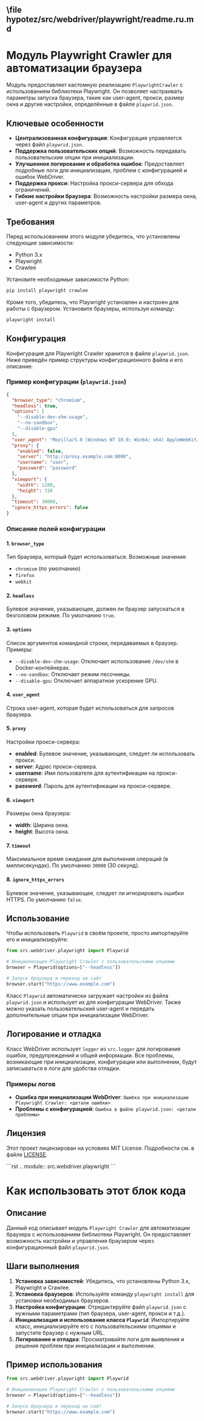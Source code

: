 ## \file hypotez/src/webdriver/playwright/readme.ru.md
# Модуль Playwright Crawler для автоматизации браузера

Модуль предоставляет кастомную реализацию `PlaywrightCrawler` с использованием библиотеки Playwright. Он позволяет настраивать параметры запуска браузера, такие как user-agent, прокси, размер окна и другие настройки, определённые в файле `playwrid.json`.

## Ключевые особенности

- **Централизованная конфигурация**: Конфигурация управляется через файл `playwrid.json`.
- **Поддержка пользовательских опций**: Возможность передавать пользовательские опции при инициализации.
- **Улучшенное логирование и обработка ошибок**: Предоставляет подробные логи для инициализации, проблем с конфигурацией и ошибок WebDriver.
- **Поддержка прокси**: Настройка прокси-сервера для обхода ограничений.
- **Гибкие настройки браузера**: Возможность настройки размера окна, user-agent и других параметров.

## Требования

Перед использованием этого модуля убедитесь, что установлены следующие зависимости:

- Python 3.x
- Playwright
- Crawlee

Установите необходимые зависимости Python:

```bash
pip install playwright crawlee
```

Кроме того, убедитесь, что Playwright установлен и настроен для работы с браузером. Установите браузеры, используя команду:

```bash
playwright install
```

## Конфигурация

Конфигурация для Playwright Crawler хранится в файле `playwrid.json`. Ниже приведён пример структуры конфигурационного файла и его описание:

### Пример конфигурации (`playwrid.json`)

```json
{
  "browser_type": "chromium",
  "headless": true,
  "options": [
    "--disable-dev-shm-usage",
    "--no-sandbox",
    "--disable-gpu"
  ],
  "user_agent": "Mozilla/5.0 (Windows NT 10.0; Win64; x64) AppleWebKit/537.36 (KHTML, like Gecko) Chrome/96.0.4664.110 Safari/537.36",
  "proxy": {
    "enabled": false,
    "server": "http://proxy.example.com:8080",
    "username": "user",
    "password": "password"
  },
  "viewport": {
    "width": 1280,
    "height": 720
  },
  "timeout": 30000,
  "ignore_https_errors": false
}
```

### Описание полей конфигурации

#### 1. `browser_type`
Тип браузера, который будет использоваться. Возможные значения:
- `chromium` (по умолчанию)
- `firefox`
- `webkit`

#### 2. `headless`
Булевое значение, указывающее, должен ли браузер запускаться в безголовом режиме. По умолчанию `true`.

#### 3. `options`
Список аргументов командной строки, передаваемых в браузер. Примеры:
- `--disable-dev-shm-usage`: Отключает использование `/dev/shm` в Docker-контейнерах.
- `--no-sandbox`: Отключает режим песочницы.
- `--disable-gpu`: Отключает аппаратное ускорение GPU.

#### 4. `user_agent`
Строка user-agent, которая будет использоваться для запросов браузера.

#### 5. `proxy`
Настройки прокси-сервера:
- **enabled**: Булевое значение, указывающее, следует ли использовать прокси.
- **server**: Адрес прокси-сервера.
- **username**: Имя пользователя для аутентификации на прокси-сервере.
- **password**: Пароль для аутентификации на прокси-сервере.

#### 6. `viewport`
Размеры окна браузера:
- **width**: Ширина окна.
- **height**: Высота окна.

#### 7. `timeout`
Максимальное время ожидания для выполнения операций (в миллисекундах). По умолчанию `30000` (30 секунд).

#### 8. `ignore_https_errors`
Булевое значение, указывающее, следует ли игнорировать ошибки HTTPS. По умолчанию `false`.

## Использование

Чтобы использовать `Playwrid` в своём проекте, просто импортируйте его и инициализируйте:

```python
from src.webdriver.playwright import Playwrid

# Инициализация Playwright Crawler с пользовательскими опциями
browser = Playwrid(options=["--headless"])

# Запуск браузера и переход на сайт
browser.start("https://www.example.com")
```

Класс `Playwrid` автоматически загружает настройки из файла `playwrid.json` и использует их для конфигурации WebDriver. Также можно указать пользовательский user-agent и передать дополнительные опции при инициализации WebDriver.

## Логирование и отладка

Класс WebDriver использует `logger` из `src.logger` для логирования ошибок, предупреждений и общей информации. Все проблемы, возникающие при инициализации, конфигурации или выполнении, будут записываться в логи для удобства отладки.

### Примеры логов

- **Ошибка при инициализации WebDriver**: `Ошибка при инициализации Playwright Crawler: <детали ошибки>`
- **Проблемы с конфигурацией**: `Ошибка в файле playwrid.json: <детали проблемы>`

## Лицензия

Этот проект лицензирован на условиях MIT License. Подробности см. в файле [LICENSE](../../LICENSE).

\`\`\`rst
.. module:: src.webdriver.playwright
\`\`\`

Как использовать этот блок кода
=========================================================================================

Описание
-------------------------
Данный код описывает модуль `Playwright Crawler` для автоматизации браузера с использованием библиотеки Playwright. Он предоставляет возможность настройки и управления браузером через конфигурационный файл `playwrid.json`.

Шаги выполнения
-------------------------
1. **Установка зависимостей**: Убедитесь, что установлены Python 3.x, Playwright и Crawlee.
2. **Установка браузеров**: Используйте команду `playwright install` для установки необходимых браузеров.
3. **Настройка конфигурации**: Отредактируйте файл `playwrid.json` с нужными параметрами (тип браузера, user-agent, прокси и т.д.).
4. **Инициализация и использование класса `Playwrid`**: Импортируйте класс, инициализируйте его с пользовательскими опциями и запустите браузер с нужным URL.
5. **Логирование и отладка**: Просматривайте логи для выявления и решения проблем при инициализации и выполнении.

Пример использования
-------------------------

```python
from src.webdriver.playwright import Playwrid

# Инициализация Playwright Crawler с пользовательскими опциями
browser = Playwrid(options=["--headless"])

# Запуск браузера и переход на сайт
browser.start("https://www.example.com")
```